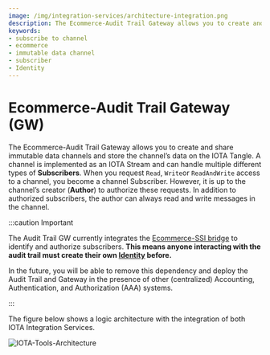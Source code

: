 ```yaml
---
image: /img/integration-services/architecture-integration.png
description: The Ecommerce-Audit Trail Gateway allows you to create and share immutable data channels and store the channel’s data on the IOTA Tangle.
keywords:
- subscribe to channel
- ecommerce
- immutable data channel
- subscriber
- Identity
---
```

# Ecommerce-Audit Trail Gateway (GW)

The Ecommerce-Audit Trail Gateway allows you to create and share immutable data channels and store the channel’s data on
the IOTA Tangle. A channel is implemented as an IOTA Stream and can handle multiple different types of **Subscribers**.
When you request `Read`, `Write`or `ReadAndWrite` access to a channel, you become a channel Subscriber. However, it is
up to the channel’s creator (**Author**) to authorize these requests. In addition to authorized subscribers, the author
can always read and write messages in the channel.

:::caution Important 

The Audit Trail GW currently integrates the [Ecommerce-SSI bridge](../SSI-bridge/introduction.md)
to identify and authorize subscribers. **This means anyone interacting with the audit trail must create their
own [Identity](../../basics/identity.md) before.**

In the future, you will be able to remove this dependency and deploy the Audit Trail and Gateway in the presence of
other (centralized) Accounting, Authentication, and Authorization (AAA) systems.

:::

The figure below shows a logic architecture with the integration of both IOTA Integration Services.

![IOTA-Tools-Architecture](/img/integration-services/architecture-integration.png)



